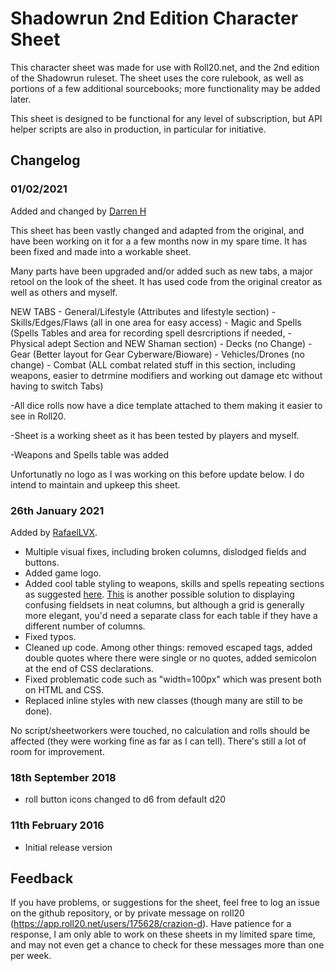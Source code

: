 # Shadowrun 2nd Edition Character Sheet

This character sheet was made for use with Roll20.net, and the 2nd edition of the Shadowrun ruleset. The sheet uses the core rulebook, as well as portions of a few additional sourcebooks; more functionality may be added later.

This sheet is designed to be functional for any level of subscription, but API helper scripts are also in production, in particular for initiative.

## Changelog

### 01/02/2021 
Added and changed by [Darren H](https://app.roll20.net/users/3856359/darren-h)


This sheet has been vastly changed and adapted from the original, and have been working on it for a
a few months now in my spare time. It has been fixed and made into a workable sheet.

Many parts have been upgraded and/or added such as new tabs, a major retool on the look of the sheet. 
It has used code from the original creator as well as others and myself.

NEW TABS  - General/Lifestyle (Attributes and lifestyle section)
          - Skills/Edges/Flaws (all in one area for easy access)
          - Magic and Spells (Spells Tables and area for recording spell desrcriptions if needed,
          - Physical adept Section and NEW Shaman section)
          - Decks (no Change)
          - Gear (Better layout for Gear Cyberware/Bioware)
          - Vehicles/Drones (no change)
          - Combat (ALL combat related stuff in this section, including weapons, easier to detrmine
            modifiers and working out damage etc without having to switch Tabs)

-All dice rolls now have a dice template attached to them making it easier to see in Roll20.

-Sheet is a working sheet as it has been tested by players and myself.

-Weapons and Spells table was added

Unfortunatly no logo as I was working on this before update below.
I do intend to maintain and upkeep this sheet.



### 26th January 2021
Added by [RafaelLVX](https://app.roll20.net/users/2403046/rafaellvx).

- Multiple visual fixes, including broken columns, dislodged fields and buttons.
- Added game logo.
- Added cool table styling to weapons, skills and spells repeating sections as suggested [here](https://app.roll20.net/forum/post/3149948/repeating-section-issue). [This](https://app.roll20.net/forum/post/9483852/repeating-sections-in-tables) is another possible solution to displaying confusing fieldsets in neat columns, but although a grid is generally more elegant, you'd need a separate class for each table if they have a different number of columns.
- Fixed typos.
- Cleaned up code. Among other things: removed escaped tags, added double quotes where there were single or no quotes, added semicolon at the end of CSS declarations.
- Fixed problematic code such as "width=100px" which was present both on HTML and CSS.
- Replaced inline styles with new classes (though many are still to be done).

No script/sheetworkers were touched, no calculation and rolls should be affected (they were working fine as far as I can tell). There's still a lot of room for improvement.

### 18th September 2018
- roll button icons changed to d6 from default d20

### 11th February 2016
- Initial release version

## Feedback

If you have problems, or suggestions for the sheet, feel free to log an issue on the github repository, or by private message on roll20 (https://app.roll20.net/users/175628/crazion-d). Have patience for a response, I am only able to work on these sheets in my limited spare time, and may not even get a chance to check for these messages more than one per week.
